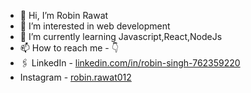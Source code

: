 - 👋 Hi, I’m Robin Rawat
- 👀 I’m interested in web development 
- 🌱 I’m currently learning Javascript,React,NodeJs
- 📫 How to reach me - 👇
- 🖇️ LinkedIn - [linkedin.com/in/robin-singh-762359220](url)
-    Instagram - [robin.rawat012](url)

<!---
RobinRwt07/RobinRwt07 is a ✨ special ✨ repository because its `README.md` (this file) appears on your GitHub profile.
You can click the Preview link to take a look at your changes.
--->
